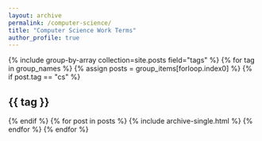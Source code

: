 ```yaml
---
layout: archive
permalink: /computer-science/
title: "Computer Science Work Terms"
author_profile: true
---
```

{% include group-by-array collection=site.posts field="tags" %}
{% for tag in group_names %}
  {% assign posts = group_items[forloop.index0] %}
    {% if post.tag == "cs" %}
    <h2 id="{{ tag | slugify }}" class="archive__subtitle">{{ tag }}</h2>
    {% endif %}
  {% for post in posts %}
    {% include archive-single.html %}
  {% endfor %}
{% endfor %}